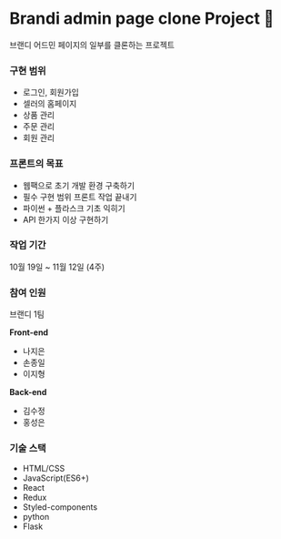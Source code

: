 # Brandi admin page clone Project 🦾
브랜디 어드민 페이지의 일부를 클론하는 프로젝트

### 구현 범위
- 로그인, 회원가입
- 셀러의 홈페이지
- 상품 관리
- 주문 관리
- 회원 관리

### 프론트의 목표
- 웹팩으로 초기 개발 환경 구축하기
- 필수 구현 범위 프론트 작업 끝내기
- 파이썬 + 플라스크 기초 익히기
- API 한가지 이상 구현하기

### 작업 기간
10월 19일 ~ 11월 12일 (4주)

### 참여 인원
브랜디 1팀

**Front-end**
- 나지은
- 손종일
- 이지형

**Back-end**
- 김수정
- 홍성은

### 기술 스택
- HTML/CSS
- JavaScript(ES6+)
- React
- Redux
- Styled-components
- python
- Flask
